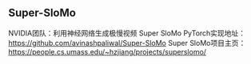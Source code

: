 ## Super-SloMo
NVIDIA团队：利用神经网络生成极慢视频
Super SloMo PyTorch实现地址：
https://github.com/avinashpaliwal/Super-SloMo
Super SloMo项目主页：
https://people.cs.umass.edu/~hzjiang/projects/superslomo/

